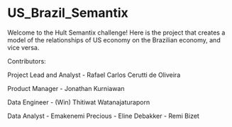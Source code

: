 # US_Brazil_Semantix

Welcome to the Hult Semantix challenge! Here is the project that creates a model of the relationships of US economy on the Brazilian economy, and vice versa.

Contributors:

Project Lead and Analyst - Rafael Carlos Cerutti de Oliveira

Product Manager - Jonathan Kurniawan

Data Engineer - (Win) Thitiwat Watanajaturaporn 

Data Analyst - Emakenemi Precious 
             - Eline Debakker
             - Remi Bizet
